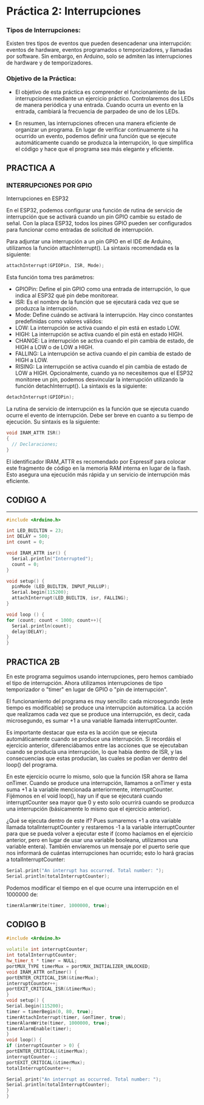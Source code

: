 # Práctica 2: Interrupciones



### Tipos de Interrupciones:

Existen tres tipos de eventos que pueden desencadenar una interrupción: eventos de hardware, eventos programados o temporizadores, y llamadas por software. Sin embargo, en Arduino, solo se admiten las interrupciones de hardware y de temporizadores.

### Objetivo de la Práctica:

- El objetivo de esta práctica es comprender el funcionamiento de las interrupciones mediante un ejercicio práctico. Controlaremos dos LEDs de manera periódica y una entrada. Cuando ocurra un evento en la entrada, cambiará la frecuencia de parpadeo de uno de los LEDs.

- En resumen, las interrupciones ofrecen una manera eficiente de organizar un programa. En lugar de verificar continuamente si ha ocurrido un evento, podemos definir una función que se ejecute automáticamente cuando se produzca la interrupción, lo que simplifica el código y hace que el programa sea más elegante y eficiente.


## PRACTICA A
### INTERRUPCIONES POR GPIO

Interrupciones en ESP32

En el ESP32, podemos configurar una función de rutina de servicio de interrupción que se activará cuando un pin GPIO cambie su estado de señal. Con la placa ESP32, todos los pines GPIO pueden ser configurados para funcionar como entradas de solicitud de interrupción.

Para adjuntar una interrupción a un pin GPIO en el IDE de Arduino, utilizamos la función attachInterrupt(). La sintaxis recomendada es la siguiente:

```cpp
attachInterrupt(GPIOPin, ISR, Mode);
```
Esta función toma tres parámetros:

- GPIOPin: Define el pin GPIO como una entrada de interrupción, lo que indica al ESP32 qué pin debe monitorear.
- ISR: Es el nombre de la función que se ejecutará cada vez que se produzca la interrupción.
- Mode: Define cuándo se activará la interrupción. Hay cinco constantes predefinidas como valores válidos:
- LOW: La interrupción se activa cuando el pin está en estado LOW.
- HIGH: La interrupción se activa cuando el pin está en estado HIGH.
- CHANGE: La interrupción se activa cuando el pin cambia de estado, de HIGH a LOW o de LOW a HIGH.
- FALLING: La interrupción se activa cuando el pin cambia de estado de HIGH a LOW.
- RISING: La interrupción se activa cuando el pin cambia de estado de LOW a HIGH.
Opcionalmente, cuando ya no necesitemos que el ESP32 monitoree un pin, podemos desvincular la interrupción utilizando la función detachInterrupt(). La sintaxis es la siguiente:

```cpp
detachInterrupt(GPIOPin);
```
La rutina de servicio de interrupción es la función que se ejecuta cuando ocurre el evento de interrupción. Debe ser breve en cuanto a su tiempo de ejecución. Su sintaxis es la siguiente:

```cpp
void IRAM_ATTR ISR() 
{
  // Declaraciones;
}
```
El identificador IRAM_ATTR es recomendado por Espressif para colocar este fragmento de código en la memoria RAM interna en lugar de la flash. Esto asegura una ejecución más rápida y un servicio de interrupción más eficiente.

## CODIGO A

---
```cpp
#include <Arduino.h>

int LED_BUILTIN = 23;
int DELAY = 500;
int count = 0;

void IRAM_ATTR isr() {
  Serial.println("Interrupted");
  count = 0;
}

void setup() {
  pinMode (LED_BUILTIN, INPUT_PULLUP);
  Serial.begin(115200);
  attachInterrupt(LED_BUILTIN, isr, FALLING);
}

void loop () {
for (count; count < 1000; count++){
  Serial.println(count);
  delay(DELAY);
}
}
```
## PRACTICA 2B

En este programa seguimos usando interrupciones, pero hemos cambiado el tipo de interrupción. Ahora utilizamos interrupciones de tipo temporizador o "timer" en lugar de GPIO o "pin de interrupción".

El funcionamiento del programa es muy sencillo: cada microsegundo (este tiempo es modificable) se produce una interrupción automática. La acción que realizamos cada vez que se produce una interrupción, es decir, cada microsegundo, es sumar +1 a una variable llamada interruptCounter.

Es importante destacar que esta es la acción que se ejecuta automáticamente cuando se produce una interrupción. Si recordáis el ejercicio anterior, diferenciábamos entre las acciones que se ejecutaban cuando se producía una interrupción, lo que había dentro de ISR, y las consecuencias que estas producían, las cuales se podían ver dentro del loop() del programa.

En este ejercicio ocurre lo mismo, solo que la función ISR ahora se llama onTimer. Cuando se produce una interrupción, llamamos a onTimer y esta suma +1 a la variable mencionada anteriormente, interruptCounter. Fijémonos en el void loop(), hay un if que se ejecutará cuando interruptCounter sea mayor que 0 y esto solo ocurrirá cuando se produzca una interrupción (básicamente lo mismo que el ejercicio anterior).

¿Qué se ejecuta dentro de este if? Pues sumaremos +1 a otra variable llamada totalInterruptCounter y restaremos -1 a la variable interruptCounter para que se pueda volver a ejecutar este if (como hacíamos en el ejercicio anterior, pero en lugar de usar una variable booleana, utilizamos una variable entera). También enviaremos un mensaje por el puerto serie que nos informará de cuántas interrupciones han ocurrido; esto lo hará gracias a totalInterruptCounter:

```cpp
Serial.print("An interrupt has occurred. Total number: ");
Serial.println(totalInterruptCounter);
```
Podemos modificar el tiempo en el que ocurre una interrupción en el 1000000 de:

```cpp
timerAlarmWrite(timer, 1000000, true);
```
## CODIGO B

```cpp
#include <Arduino.h>

volatile int interruptCounter;
int totalInterruptCounter;
hw_timer_t * timer = NULL;
portMUX_TYPE timerMux = portMUX_INITIALIZER_UNLOCKED;
void IRAM_ATTR onTimer() {
portENTER_CRITICAL_ISR(&timerMux);
interruptCounter++;
portEXIT_CRITICAL_ISR(&timerMux);
}
void setup() {
Serial.begin(115200);
timer = timerBegin(0, 80, true);
timerAttachInterrupt(timer, &onTimer, true);
timerAlarmWrite(timer, 1000000, true);
timerAlarmEnable(timer);
}
void loop() {
if (interruptCounter > 0) {
portENTER_CRITICAL(&timerMux);
interruptCounter--;
portEXIT_CRITICAL(&timerMux);
totalInterruptCounter++;

Serial.print("An interrupt as occurred. Total number: ");
Serial.println(totalInterruptCounter);
}
}
```
